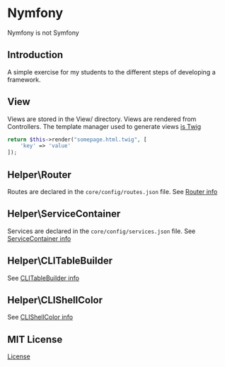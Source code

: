 # Nymfony

Nymfony is not Symfony

## Introduction

A simple exercise for my students to the different steps of developing a framework.

## View

Views are stored in the View/ directory.
Views are rendered from Controllers.
The template manager used to generate views [is Twig](http://twig.sensiolabs.org/)
 
``` php
return $this->render("somepage.html.twig", [
    'key' => 'value'
]);
```

## Helper\Router

Routes are declared in the `core/config/routes.json` file. See [Router info](./core/Helper/ROUTER.md)

## Helper\ServiceContainer

Services are declared in the `core/config/services.json` file. See [ServiceContainer info](./core/Helper/SERVICECONTAINER.md)

## Helper\CLITableBuilder

See [CLITableBuilder info](./core/Helper/CLITABLEBUILDER.md)

## Helper\CLIShellColor

See [CLIShellColor info](./core/Helper/CLISHELLCOLOR.md)

## MIT License

[License](./LICENSE)
